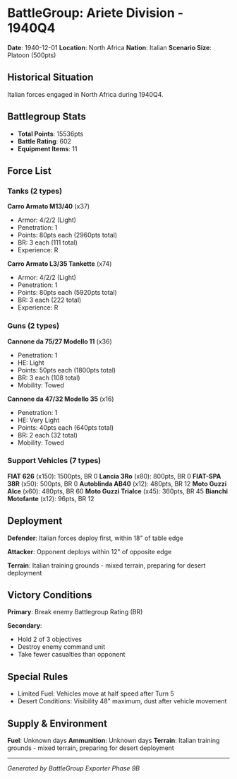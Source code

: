 # BattleGroup: Ariete Division - 1940Q4

**Date**: 1940-12-01
**Location**: North Africa
**Nation**: Italian
**Scenario Size**: Platoon (500pts)

## Historical Situation

Italian forces engaged in North Africa during 1940Q4.

## Battlegroup Stats

- **Total Points**: 15536pts
- **Battle Rating**: 602
- **Equipment Items**: 11

## Force List

### Tanks (2 types)

**Carro Armato M13/40** (x37)
- Armor: 4/2/2 (Light)
- Penetration: 1
- Points: 80pts each (2960pts total)
- BR: 3 each (111 total)
- Experience: R

**Carro Armato L3/35 Tankette** (x74)
- Armor: 4/2/2 (Light)
- Penetration: 1
- Points: 80pts each (5920pts total)
- BR: 3 each (222 total)
- Experience: R

### Guns (2 types)

**Cannone da 75/27 Modello 11** (x36)
- Penetration: 1
- HE: Light
- Points: 50pts each (1800pts total)
- BR: 3 each (108 total)
- Mobility: Towed

**Cannone da 47/32 Modello 35** (x16)
- Penetration: 1
- HE: Very Light
- Points: 40pts each (640pts total)
- BR: 2 each (32 total)
- Mobility: Towed

### Support Vehicles (7 types)

**FIAT 626** (x150): 1500pts, BR 0
**Lancia 3Ro** (x80): 800pts, BR 0
**FIAT-SPA 38R** (x50): 500pts, BR 0
**Autoblinda AB40** (x12): 480pts, BR 12
**Moto Guzzi Alce** (x60): 480pts, BR 60
**Moto Guzzi Trialce** (x45): 360pts, BR 45
**Bianchi Motofante** (x12): 96pts, BR 12

## Deployment

**Defender**: Italian forces deploy first, within 18" of table edge

**Attacker**: Opponent deploys within 12" of opposite edge

**Terrain**: Italian training grounds - mixed terrain, preparing for desert deployment

## Victory Conditions

**Primary**: Break enemy Battlegroup Rating (BR)

**Secondary**:
- Hold 2 of 3 objectives
- Destroy enemy command unit
- Take fewer casualties than opponent

## Special Rules

- Limited Fuel: Vehicles move at half speed after Turn 5
- Desert Conditions: Visibility 48" maximum, dust after vehicle movement

## Supply & Environment

**Fuel**: Unknown days
**Ammunition**: Unknown days
**Terrain**: Italian training grounds - mixed terrain, preparing for desert deployment

---

*Generated by BattleGroup Exporter Phase 9B*
